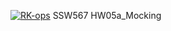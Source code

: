 [![RK-ops](https://circleci.com/gh/RK-ops/Triangle567.svg?style=svg)](https://app.circleci.com/pipelines/github/RK-ops/GithubAPI567?branch=HW05a_Mocking)
SSW567 HW05a_Mocking
